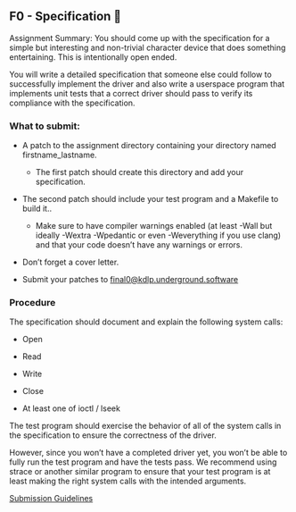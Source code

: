 ## F0 - Specification 📐

Assignment Summary: You should come up with the specification for a simple but interesting and non-trivial character device that does something entertaining. This is intentionally open ended.

You will write a detailed specification that someone else could follow to successfully implement the driver and also write a userspace program that implements unit tests that a correct driver should pass to verify its compliance with the specification.


### What to submit:

- A patch to the assignment directory containing your directory named firstname_lastname.

  - The first patch should create this directory and add your specification.

- The second patch should include your test program and a Makefile to build it..

  - Make sure to have compiler warnings enabled (at least -Wall but ideally -Wextra -Wpedantic or even -Weverything if you use clang) and that your code doesn’t have any warnings or errors.

- Don’t forget a cover letter.

- Submit your patches to final0@kdlp.underground.software

### Procedure

The specification should document and explain the following system calls:

- Open

- Read

- Write

- Close

- At least one of ioctl / lseek

The test program should exercise the behavior of all of the system calls in the specification to ensure the correctness of the driver.

However, since you won’t have a completed driver yet, you won’t be able to fully run the test program and have the tests pass. We recommend using strace or another similar program to ensure that your test program is at least making the right system calls with the intended arguments.


[Submission Guidelines](../policies/submission_guidelines.md)
